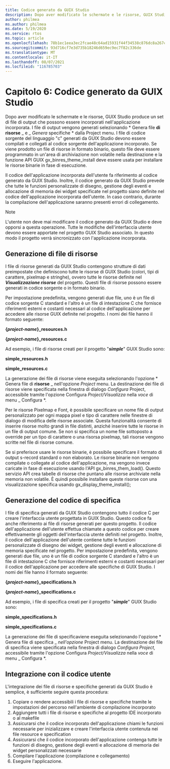 ```yaml
---
title: Codice generato da GUIX Studio
description: Dopo aver modificato le schermate e le risorse, GUIX Studio produce un set di file di output che possono essere incorporati nell'applicazione incorporata.
author: philmea
ms.author: philmea
ms.date: 5/19/2020
ms.service: rtos
ms.topic: article
ms.openlocfilehash: 78b1ec1eea3ec2fcae48c64ad15931f44f34538c876dc8a267c2b1a84234320a
ms.sourcegitcommit: 93d716cf7e3d735b18246d659ec9ec7f82c336de
ms.translationtype: MT
ms.contentlocale: it-IT
ms.lasthandoff: 08/07/2021
ms.locfileid: "116785703"
---
```

# <a name="chapter-6-guix-studio-generated-code"></a>Capitolo 6: Codice generato da GUIX Studio

Dopo aver modificato le schermate e le risorse, GUIX Studio produce un set di file di output che possono essere incorporati nell'applicazione incorporata. I file di output vengono generati selezionando * Genera file **di risorse** _ e _ *_Genera_* specifiche * dalla Project menu. I file di codice sorgente del linguaggio "c" generati da GUIX Studio devono essere compilati e collegati al codice sorgente dell'applicazione incorporato. Se viene prodotto un file di risorse in formato binario, questo file deve essere programmato in un'area di archiviazione non volatile nella destinazione e la funzione API GUIX gx_binres_theme_install deve essere usata per installare le risorse binarie in fase di esecuzione.

Il codice dell'applicazione incorporata dell'utente fa riferimento al codice generato da GUIX Studio. Inoltre, il codice generato da GUIX Studio prevede che tutte le funzioni personalizzate di disegno, gestione degli eventi e allocazione di memoria dei widget specificate nel progetto siano definite nel codice dell'applicazione incorporata dell'utente. In caso contrario, durante la compilazione dell'applicazione saranno presenti errori di collegamento.

> [!NOTE]
> L'utente non deve mai modificare il codice generato da GUIX Studio e deve opporsi a questa operazione. Tutte le modifiche dell'interfaccia utente devono essere apportate nel progetto GUIX Studio associato. In questo modo il progetto verrà sincronizzato con l'applicazione incorporata.

## <a name="generating-resource-files"></a>Generazione di file di risorse

I file di risorse generati da GUIX Studio contengono strutture di dati preimpostate che definiscono tutte le risorse di GUIX Studio (colori, tipi di carattere, pixelmap e stringhe), ovvero tutte le risorse definite nel ***Visualizzazione risorse*** del progetto. Questi file di risorse possono essere generati in codice sorgente o in formato binario.

Per impostazione predefinita, vengono generati due file, uno è un file di codice sorgente C standard e l'altro è un file di intestazione C che fornisce riferimenti esterni e costanti necessari al codice dell'applicazione per accedere alle risorse GUIX definite nel progetto. I nomi dei file hanno il formato seguente:

**{*project-name*}_resources.h**

**{*project-name*}_resources.c**

Ad esempio, i file di risorse creati per il progetto "***simple***" GUIX Studio sono:

**simple_resources.h**

**simple_resources.c**

La generazione dei file di risorse viene eseguita selezionando l'opzione * Genera file di **risorse** _ nell'opzione _*_Project_*_ menu. La destinazione dei file di risorse viene specificata nella finestra di dialogo _*_Configura_*_ Project, accessibile tramite l'opzione Configura _*_Project/Visualizza_*_ nella *_voce_* di menu _ Configura *.

Per le risorse Pixelmap e Font, è possibile specificare un nome file di output personalizzato per ogni mappa pixel e tipo di carattere nelle finestre di dialogo di modifica delle risorse associate. Questa funzionalità consente di inserire risorse molto grandi in file distinti, anziché inserire tutte le risorse in un file di output comune. Se non si specifica un nome file sottoposto a override per un tipo di carattere o una risorsa pixelmap, tali risorse vengono scritte nel file di risorse comune.

Se si preferisce usare le risorse binarie, è possibile specificare il formato di output s-record standard o non elaborato. Le risorse binarie non vengono compilate o collegate al codice dell'applicazione, ma vengono invece caricate in fase di esecuzione usando l'API gx_binres_them_load(). Questo servizio API crea tabelle di risorse che puntano alle risorse archiviate nella memoria non volatile. È quindi possibile installare queste risorse con una visualizzazione specifica usando gx_display_theme_install();

## <a name="generating-specification-code"></a>Generazione del codice di specifica

I file di specifica generati da GUIX Studio contengono tutto il codice C per creare l'interfaccia utente progettata in GUIX Studio. Questo codice fa anche riferimento ai file di risorse generati per questo progetto. Il codice dell'applicazione dell'utente effettua chiamate a questo codice per creare effettivamente gli oggetti dell'interfaccia utente definiti nel progetto. Inoltre, il codice dell'applicazione dell'utente contiene tutte le funzioni personalizzate di disegno dei widget, gestione degli eventi e allocazione di memoria specificate nel progetto. Per impostazione predefinita, vengono generati due file, uno è un file di codice sorgente C standard e l'altro è un file di intestazione C che fornisce riferimenti esterni e costanti necessari per il codice dell'applicazione per accedere alle specifiche di GUIX Studio. I nomi dei file hanno il formato seguente:

**{*project-name*}_specifications.h**

**{*project-name*}_specifications.c**

Ad esempio, i file di specifica creati per il progetto "***simple***" GUIX Studio sono:

**simple_specifications.h**

**simple_specifications.c**

La generazione dei file di specificaviene eseguita selezionando l'opzione * Genera file di specifica _ _*_nell'opzione_*_ Project menu. La destinazione dei file di specifica viene specificata nella finestra di dialogo _*_Configura Project,_*_ accessibile tramite l'opzione Configura _*_Project/Visualizza_*_ nella *_voce_* di menu _ Configura *.

## <a name="integrating-with-user-code"></a>Integrazione con il codice utente

L'integrazione dei file di risorse e specifiche generati da GUIX Studio è semplice, è sufficiente seguire questa procedura:

1. Copiare o rendere accessibili i file di risorse e specifiche tramite le impostazioni del percorso nell'ambiente di compilazione incorporato
2. Aggiungere tutti i file di risorse e specifiche al progetto IDE incorporato o al makefile
3. Assicurarsi che il codice incorporato dell'applicazione chiami le funzioni necessarie per inizializzare e creare l'interfaccia utente contenuta nei file resource e specification
4. Assicurarsi che il codice incorporato dell'applicazione contenga tutte le funzioni di disegno, gestione degli eventi e allocazione di memoria dei widget personalizzati necessarie
5. Compilare l'applicazione (compilazione e collegamento)
6. Eseguire l'applicazione.